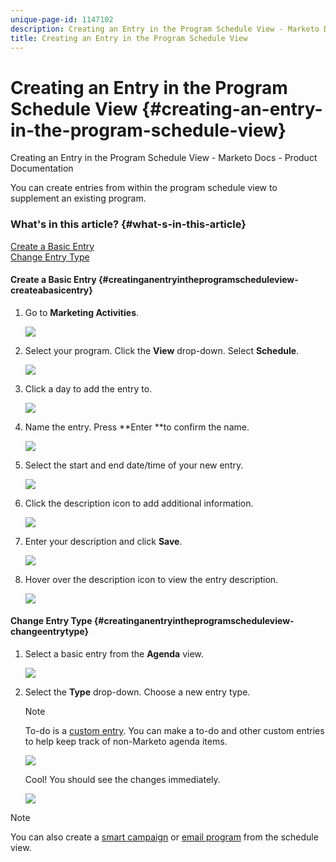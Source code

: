 ```yaml
---
unique-page-id: 1147102
description: Creating an Entry in the Program Schedule View - Marketo Docs - Product Documentation
title: Creating an Entry in the Program Schedule View
---
```


# Creating an Entry in the Program Schedule View {#creating-an-entry-in-the-program-schedule-view}

Creating an Entry in the Program Schedule View - Marketo Docs - Product Documentation

You can create entries from within the program schedule view to supplement an existing program.

### What's in this article? {#what-s-in-this-article}

[Create a Basic Entry](#creatinganentryintheprogramscheduleview-createabasicentry)  
[Change Entry Type](#creatinganentryintheprogramscheduleview-changeentrytype)

#### Create a Basic Entry {#creatinganentryintheprogramscheduleview-createabasicentry}

1. Go to **Marketing Activities**.

   ![](assets/login-marketing-activities-1.png)

1. Select your program. Click the **View** drop-down. Select **Schedule**.

   ![](assets/image2014-9-16-9-3a22-3a7.png)

1. Click a day to add the entry to.

   ![](assets/image2014-9-16-9-3a22-3a33.png)

1. Name the entry. Press **Enter **to confirm the name.

   ![](assets/image2014-9-16-9-3a22-3a59.png)

1. Select the start and end date/time of your new entry.

   ![](assets/image2014-9-16-9-3a23-3a39.png)

1. Click the description icon to add additional information.

   ![](assets/image2014-9-16-9-3a25-3a23.png)

1. Enter your description and click **Save**.

   ![](assets/image2014-9-16-9-3a25-3a39.png)

1. Hover over the description icon to view the entry description.

   ![](assets/image2014-9-16-9-3a25-3a51.png)

#### Change Entry Type {#creatinganentryintheprogramscheduleview-changeentrytype}

1. Select a basic entry from the **Agenda** view.

   ![](assets/image2014-9-16-9-3a26-3a5.png)

1. Select the **Type** drop-down. Choose a new entry type.

   >[!NOTE]
   >
   >To-do is a [custom entry](create-custom-entry-types.md). You can make a to-do and other custom entries to help keep track of non-Marketo agenda items.

   ![](assets/image2014-9-16-9-3a26-3a36.png)

   Cool! You should see the changes immediately.

   ![](assets/image2014-9-16-9-3a27-3a21.png)

>[!NOTE]
>
>You can also create a [smart campaign](creating-a-batch-smart-campaign-in-the-program-schedule-view.md) or [email program](creating-a-new-email-program-in-the-schedule-view.md) from the schedule view.

